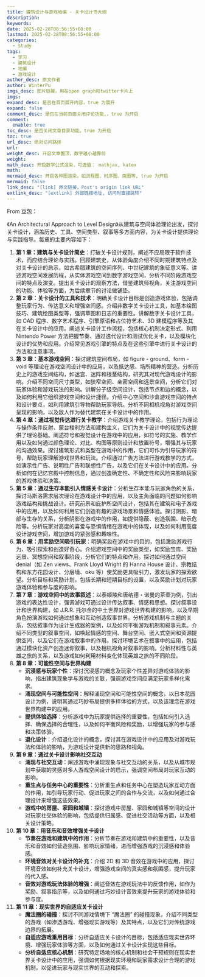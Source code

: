 ```yaml
---
title: 建筑设计与游戏地编 - 关卡设计书大纲
description: 
keywords: 
date: 2025-02-28T08:56:55+08:00
lastmod: 2025-02-28T08:56:55+08:00
categories:
  - Study
tags:
  - 学习
  - 建筑设计
  - 地编
  - 游戏设计
author_desc: 原文作者
author: WinterPu
imgs_desc: 图片链接，用在open graph和twitter卡片上
imgs: 
expand_desc: 是否在首页展开内容，true 为展开
expand: false
comment_desc: 是否在当前页面关闭评论功能,，true 为开启
comment:
  enable: true
toc_desc: 是否关闭文章目录功能，true 为开启
toc: true
url_desc: 绝对访问路径
url: 
weight_desc: 开启文章置顶，数字越小越靠前
weight: 
math_desc: 开启数学公式渲染，可选值： mathjax, katex
math: 
mermaid_desc: 开启各种图渲染，如流程图、时序图、类图等, true 为开启
mermaid: false
link_desc: "[link] 原文链接，Post's origin link URL"
extlink_desc: "[extlink] 外部链接地址, 访问时直接跳转"
---
```


From 豆包：

《An Architectural Approach to Level Design》从建筑与空间体验理论出发，探讨关卡设计，涵盖历史、工具、空间类型、叙事等多方面内容，为关卡设计提供理论与实践指导。每章的主要内容如下：

<!--more-->
  
1. **第 1 章：建筑与关卡设计简史**：打破关卡设计规则，阐述不应局限于软件技术，而应结合理论与实践。回顾建筑史，从体验角度介绍不同时期建筑特点及对关卡设计的启示，如古希腊建筑的空间序列、中世纪建筑的象征意义等。讲述游戏空间发展历程，从实体游戏空间到数字游戏空间，分析不同阶段游戏空间的特点及演变。提出关卡设计的观察方法，借鉴建筑师视角，关注游戏空间的功能、体验等方面，为后续章节的讨论做铺垫。
2. **第 2 章：关卡设计的工具和技术**：明确关卡设计目标是创造游戏体验，包括调整玩家行为、传达意义和增强空间感。介绍非数字关卡设计工具，如基本绘图技巧、建筑绘图类型等，强调草图和日志的重要性。讲解数字关卡设计工具，如 CAD 程序、数字艺术程序、引擎原语和占位符艺术、3D 建模程序等及其在关卡设计中的应用。阐述关卡设计工作流程，包括核心机制决定形式、利用 Nintendo Power 方法把握节奏、通过迭代设计和测试优化关卡，以及模块化设计的优势和应用。介绍常见游戏引擎的特点及在这些引擎中进行关卡设计的方法和注意事项。
3. **第 3 章：基本游戏空间**：探讨建筑空间布局，如 figure - ground、form - void 等理论在游戏空间设计中的应用，以及抵达感、场所精神的营造。分析历史上的游戏空间结构，如迷宫、迷阵和根茎结构，研究其对现代游戏设计的影响。介绍不同空间尺寸类型，如狭窄空间、亲密空间和远景空间，分析它们对玩家体验和游戏玩法的影响。讲解分子级空间设计，包括节点和边的概念，以及如何利用它组织游戏空间和设计捷径。介绍中心空间和沙盒游戏空间的特点和设计要点，如利用建筑引导物帮助玩家导航。分析不同相机视角对游戏空间呈现的影响，以及敌人作为替代建筑在关卡设计中的作用。
4. **第 4 章：通过视觉传达进行关卡教学**：介绍游戏关卡教学理论，包括行为理论与操作条件反射、蒙台梭利方法和建构主义，它们为关卡设计中的视觉传达提供了理论基础。阐述符号和视觉设计在游戏中的应用，如符号的实施、教学作用以及如何通过颜色理论、对比、构图等原则设计和放置符号，增强其与玩家的沟通效果。探讨建筑形式和类型在游戏中的作用，它们可作为引导玩家的符号，帮助玩家理解游戏世界和玩法。介绍通过广告方法进行游戏教学的方式，如演示性广告、说明性广告和联想性广告，以及它们在关卡设计中的应用。分析如何在记忆宫殿中控制信息，通过创造确定性、不确定性和风险来影响玩家的游戏体验和决策。
5. **第 5 章：通过生存本能引入情感关卡设计**：分析生存本能与玩家角色的关系，探讨马斯洛需求层次理论在游戏设计中的应用，以及主角面临的问题如何影响游戏结构和挑战设计。研究前景和庇护所空间设计，包括其在建筑和电子游戏中的应用，以及如何利用它们创造有趣的游戏场景和情感体验。探讨阴影、暗部与生存的关系，分析阴影在游戏中的作用，如提供隐蔽、创造氛围、暗示危险等。分析玩家对高度的喜爱与恐惧情绪在游戏中的体现，以及如何利用高度设计游戏空间，增加游戏的紧张感和趣味性。
6. **第 6 章：用奖励空间吸引玩家**：明确奖励在游戏中的目的，包括激励游戏行为、吸引探索和创造好奇心。介绍游戏空间中的奖励类型，如奖励宝库、奖励远景、冥想空间和叙事阶段，分析它们的特点和作用。探讨如何通过空间 denial（如 Zen views、Frank Lloyd Wright 的 Hanna House 设计、宗教结构和东方花园设计、分层墙、oku 等）使奖励更具吸引力，激发玩家的探索欲望。分析目标和奖励计划，包括长期和短期目标的设置，以及奖励计划对玩家游戏体验和参与度的影响。
7. **第 7 章：游戏空间中的故事叙述**：以泰姬陵和唐纳德・诺曼的茶壶为例，引出游戏的表达性设计，强调游戏可通过设计传达叙事、情感和思想。探讨叙事设计和世界构建，如 J.R.R. 托尔金的中土世界对游戏世界构建的影响，以及早期角色扮演游戏如何通过想象和互动创造叙事世界。分析游戏机制与主题的关系，包括叙事作为设计生成器的案例，以及如何平衡游戏机制和叙事元素。介绍不同类型的叙事空间，如唤起情感的空间、舞台空间、嵌入式空间和资源提供空间，以及它们在游戏叙事中的作用。探讨环境艺术在叙事中的应用，包括通过模块化资产创造迷你叙事，以及相机视角对叙事的影响。分析材料性与英雄之旅的关系，以及游戏如何利用材料变化体现英雄之旅的不同阶段。
8. **第 8 章：可能性空间与世界构建**
    - **沉浸感与玩家个性**：探讨沉浸感的概念及玩家个性差异对游戏体验的影响，指出建筑现象学与游戏的关联，强调游戏空间应满足玩家多样化需求。
    - **涌现空间与可能性空间**：解释涌现空间和可能性空间的概念，以日本花园设计为例，说明其通过巧妙布局提供多样体验的方式，以及该理念在游戏世界构建中的应用。
    - **提供体验选择**：分析游戏中为玩家提供选择的重要性，包括如何引入选择、确保选择的合理性，以及如何平衡风险和奖励，以增强玩家的参与感和决策体验。
    - **退化设计**：介绍退化设计的概念，探讨其在游戏设计中的应用及对游戏玩法和体验的影响，为游戏设计提供新的思路和视角。
9. **第 9 章：通过关卡设计影响社交互动**
    - **涌现与社交互动**：阐述游戏中涌现现象与社交互动的关系，以及从城市规划中获取的灵感对多人游戏空间设计的启示，强调空间布局对玩家互动的影响。
    - **重生点与任务中心的重要性**：分析重生点和任务中心在塑造玩家互动方面的作用，如引导玩家行动、促进玩家之间的合作与交流，以及如何通过合理设计来增强这些效果。
    - **游戏中的房屋、家园和城镇**：探讨游戏中房屋、家园和城镇等空间的设计对玩家社交体验的影响，包括提供归属感、促进社交活动等方面，以及相关设计策略。
10. **第 10 章：用音乐和音效增强关卡设计**
    - **节奏在游戏和建筑中的作用**：分析节奏在游戏和建筑中的重要性，以及音乐和音效如何营造氛围、影响玩家情绪，进而增强游戏的沉浸感和体验感。
    - **环境音效对关卡设计的补充**：介绍 2D 和 3D 音效在游戏中的应用，探讨环境音效如何补充关卡设计，增强游戏空间的真实感和氛围感，提升玩家的代入感。
    - **音效对游戏玩法体验的增强**：阐述音效在游戏玩法中的反馈作用，如作为奖励、叙事指示等，以及如何通过巧妙设计音效来提升玩家的游戏体验和参与度。
11. **第 11 章：现实世界的自适应关卡设计**
    - **魔法圈的碰撞**：探讨不同游戏情境下 “魔法圈” 的碰撞现象，介绍不同类型的游戏（如渗透游戏、增强现实游戏等）及其特点，以及它们对传统游戏边界的拓展。
    - **自适应游戏重用目标**：分析自适应关卡设计的目标，包括适应现实世界环境、增强玩家体验等方面，以及如何通过关卡设计实现这些目标。
    - **分析自适应核心机制**：研究特定场地的核心机制和社会干预规则在现实世界关卡设计中的应用，强调如何根据现实环境和玩家需求设计合理的游戏机制，以促进玩家与现实世界的互动和探索。
